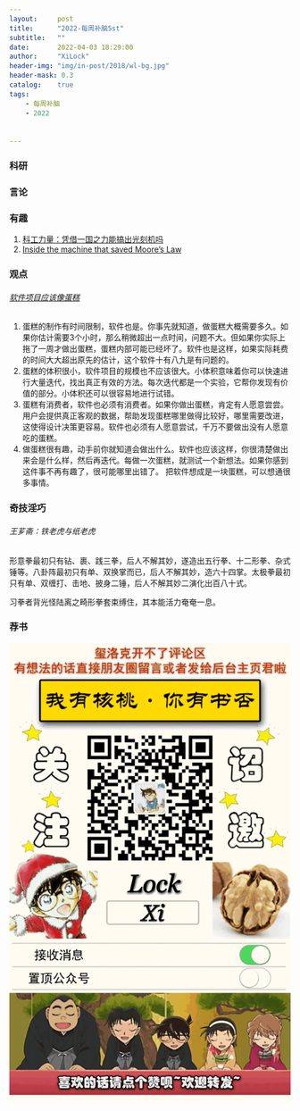 ```yaml
---
layout:     post
title:      "2022-每周补脑5st"
subtitle:   ""
date:       2022-04-03 18:29:00
author:     "XiLock"
header-img: "img/in-post/2018/wl-bg.jpg"
header-mask: 0.3
catalog:    true
tags:
    - 每周补脑
    - 2022


---
```


### 科研

### 言论


### 有趣
1. [科工力量：凭借一国之力能搞出光刻机吗](https://news.sina.cn/gn/2020-08-21/detail-iivhvpwy2190590.d.html)
1. [Inside the machine that saved Moore’s Law](https://archive.md/TchSb#selection-173.0-173.41)

### 观点
###### [软件项目应该像蛋糕](https://cassandraxia.com/writing/shed.html)
1. 蛋糕的制作有时间限制，软件也是。你事先就知道，做蛋糕大概需要多久。如果你估计需要3个小时，那么稍微超出一点时间，问题不大。但如果你实际上拖了一周才做出蛋糕，蛋糕内部可能已经坏了。软件也是这样，如果实际耗费的时间大大超出原先的估计，这个软件十有八九是有问题的。
1. 蛋糕的体积很小，软件项目的规模也不应该很大。小体积意味着你可以快速进行大量迭代，找出真正有效的方法。每次迭代都是一个实验，它帮你发现有价值的部分。小体积还可以很容易地进行试错。
1. 蛋糕有消费者，软件也必须有消费者。如果你做出蛋糕，肯定有人愿意尝尝。用户会提供真正客观的数据，帮助发现蛋糕哪里做得比较好，哪里需要改进，这使得设计决策更容易。软件也必须有人愿意尝试，千万不要做出没有人愿意吃的蛋糕。
1. 做蛋糕很有趣，动手前你就知道会做出什么。软件也应该这样，你很清楚做出来会是什么样，然后再迭代。每做一次蛋糕，就测试一个新想法。如果你感到这件事不再有趣了，很可能哪里出错了。
把软件想成是一块蛋糕，可以想通很多事情。

### 奇技淫巧
###### 王芗斋：铁老虎与纸老虎
形意拳最初只有钻、裹、践三拳，后人不解其妙，遂造出五行拳、十二形拳、杂式锤等。八卦阵最初只有单、双换掌而已，后人不解其妙，造六十四掌。太极拳最初只有单、双缠打、击地、披身二锤，后人不解其妙二演化出百八十式。

习拳者背光怪陆离之畸形拳套束缚住，其本能活力奄奄一息。

### 荐书


![](/img/wc-tail.GIF)
